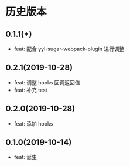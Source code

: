 # 历史版本
## 0.1.1(*)
* feat: 配合 yyl-sugar-webpack-plugin 进行调整
## 0.2.1(2019-10-28)
* feat: 调整 hooks 回调返回值
* feat: 补充 test

## 0.2.0(2019-10-28)
* feat: 添加 hooks

## 0.1.0(2019-10-14)
* feat: 诞生